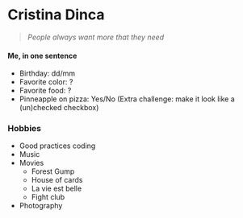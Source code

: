 # Cristina Dinca
> *People always want more that they need*

#### Me, in one sentence

- Birthday: dd/mm
- Favorite color: ?
- Favorite food: ?
- Pinneapple on pizza: Yes/No (Extra challenge: make it look like a (un)checked checkbox)

### Hobbies

- Good practices coding
- Music
- Movies
  - Forest Gump
  - House of cards
  - La vie est belle
  - Fight club
- Photography


